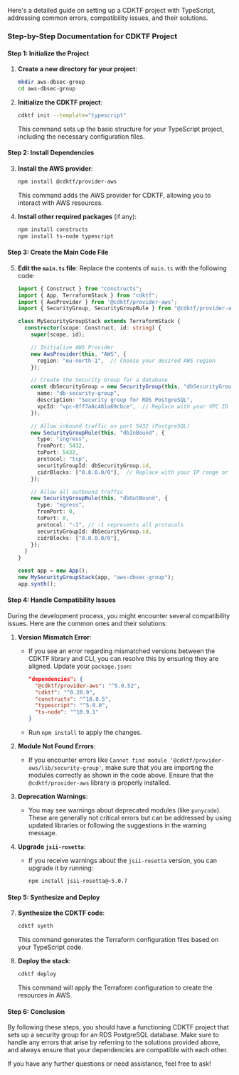 Here's a detailed guide on setting up a CDKTF project with TypeScript, addressing common errors, compatibility issues, and their solutions.

### Step-by-Step Documentation for CDKTF Project

#### Step 1: Initialize the Project

1. **Create a new directory for your project**:
   ```bash
   mkdir aws-dbsec-group
   cd aws-dbsec-group
   ```

2. **Initialize the CDKTF project**:
   ```bash
   cdktf init --template="typescript"
   ```
   This command sets up the basic structure for your TypeScript project, including the necessary configuration files.

#### Step 2: Install Dependencies

3. **Install the AWS provider**:
   ```bash
   npm install @cdktf/provider-aws
   ```
   This command adds the AWS provider for CDKTF, allowing you to interact with AWS resources.

4. **Install other required packages** (if any):
   ```bash
   npm install constructs
   npm install ts-node typescript
   ```

#### Step 3: Create the Main Code File

5. **Edit the `main.ts` file**:
   Replace the contents of `main.ts` with the following code:
   ```typescript
   import { Construct } from "constructs";
   import { App, TerraformStack } from "cdktf";
   import { AwsProvider } from '@cdktf/provider-aws';
   import { SecurityGroup, SecurityGroupRule } from "@cdktf/provider-aws/lib/vpc";

   class MySecurityGroupStack extends TerraformStack {
     constructor(scope: Construct, id: string) {
       super(scope, id);

       // Initialize AWS Provider
       new AwsProvider(this, "AWS", {
         region: "eu-north-1",  // Choose your desired AWS region
       });

       // Create the Security Group for a database
       const dbSecurityGroup = new SecurityGroup(this, "dbSecurityGroup", {
         name: "db-security-group",
         description: "Security group for RDS PostgreSQL",
         vpcId: "vpc-0ff7a8c481a69cbce",  // Replace with your VPC ID
       });

       // Allow inbound traffic on port 5432 (PostgreSQL)
       new SecurityGroupRule(this, "dbInBound", {
         type: "ingress",
         fromPort: 5432,
         toPort: 5432,
         protocol: "tcp",
         securityGroupId: dbSecurityGroup.id,
         cidrBlocks: ["0.0.0.0/0"],  // Replace with your IP range or use CIDR blocks
       });

       // Allow all outbound traffic
       new SecurityGroupRule(this, "dbOutBound", {
         type: "egress",
         fromPort: 0,
         toPort: 0,
         protocol: "-1", // -1 represents all protocols
         securityGroupId: dbSecurityGroup.id,
         cidrBlocks: ["0.0.0.0/0"],
       });
     }
   }

   const app = new App();
   new MySecurityGroupStack(app, "aws-dbsec-group");
   app.synth();
   ```

#### Step 4: Handle Compatibility Issues

During the development process, you might encounter several compatibility issues. Here are the common ones and their solutions:

1. **Version Mismatch Error**:
   - If you see an error regarding mismatched versions between the CDKTF library and CLI, you can resolve this by ensuring they are aligned. Update your `package.json`:
     ```json
     "dependencies": {
       "@cdktf/provider-aws": "^5.0.52",
       "cdktf": "^0.20.9",
       "constructs": "^10.0.5",
       "typescript": "^5.0.0",
       "ts-node": "^10.9.1"
     }
     ```
   - Run `npm install` to apply the changes.

2. **Module Not Found Errors**:
   - If you encounter errors like `Cannot find module '@cdktf/provider-aws/lib/security-group'`, make sure that you are importing the modules correctly as shown in the code above. Ensure that the `@cdktf/provider-aws` library is properly installed.

3. **Deprecation Warnings**:
   - You may see warnings about deprecated modules (like `punycode`). These are generally not critical errors but can be addressed by using updated libraries or following the suggestions in the warning message.

4. **Upgrade `jsii-rosetta`**:
   - If you receive warnings about the `jsii-rosetta` version, you can upgrade it by running:
     ```bash
     npm install jsii-rosetta@~5.0.7
     ```

#### Step 5: Synthesize and Deploy

7. **Synthesize the CDKTF code**:
   ```bash
   cdktf synth
   ```
   This command generates the Terraform configuration files based on your TypeScript code.

8. **Deploy the stack**:
   ```bash
   cdktf deploy
   ```
   This command will apply the Terraform configuration to create the resources in AWS.

#### Step 6: Conclusion

By following these steps, you should have a functioning CDKTF project that sets up a security group for an RDS PostgreSQL database. Make sure to handle any errors that arise by referring to the solutions provided above, and always ensure that your dependencies are compatible with each other. 

If you have any further questions or need assistance, feel free to ask!
